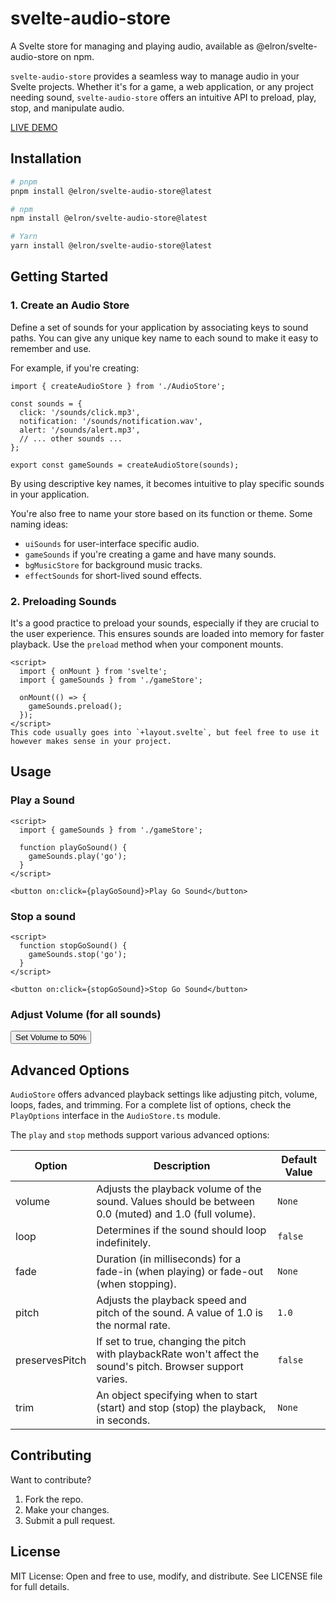 # svelte-audio-store

A Svelte store for managing and playing audio, available as @elron/svelte-audio-store on npm.

`svelte-audio-store` provides a seamless way to manage audio in your Svelte projects. Whether it's for a game, a web application, or any project needing sound, `svelte-audio-store` offers an intuitive API to preload, play, stop, and manipulate audio.

[LIVE DEMO](https://svelte-audio-store.netlify.app/)

## Installation

```bash
# pnpm
pnpm install @elron/svelte-audio-store@latest

# npm
npm install @elron/svelte-audio-store@latest

# Yarn
yarn install @elron/svelte-audio-store@latest
```

## Getting Started

### 1. Create an Audio Store

Define a set of sounds for your application by associating keys to sound paths. You can give any unique key name to each sound to make it easy to remember and use.

For example, if you're creating:

```svelte
import { createAudioStore } from './AudioStore';

const sounds = {
  click: '/sounds/click.mp3',
  notification: '/sounds/notification.wav',
  alert: '/sounds/alert.mp3',
  // ... other sounds ...
};

export const gameSounds = createAudioStore(sounds);
```

By using descriptive key names, it becomes intuitive to play specific sounds in your application.

You're also free to name your store based on its function or theme. Some naming ideas:

- `uiSounds` for user-interface specific audio.
- `gameSounds` if you're creating a game and have many sounds.
- `bgMusicStore` for background music tracks.
- `effectSounds` for short-lived sound effects.

### 2. Preloading Sounds
It's a good practice to preload your sounds, especially if they are crucial to the user experience. This ensures sounds are loaded into memory for faster playback. Use the `preload` method when your component mounts.

```svelte
<script>
  import { onMount } from 'svelte';
  import { gameSounds } from './gameStore';

  onMount(() => {
    gameSounds.preload();
  });
</script>
This code usually goes into `+layout.svelte`, but feel free to use it however makes sense in your project.
```

## Usage

### Play a Sound

```svelte
<script>
  import { gameSounds } from './gameStore';

  function playGoSound() {
    gameSounds.play('go');
  }
</script>

<button on:click={playGoSound}>Play Go Sound</button>
```

### Stop a sound
```svelte
<script>
  function stopGoSound() {
    gameSounds.stop('go');
  }
</script>

<button on:click={stopGoSound}>Stop Go Sound</button>
```

### Adjust Volume (for all sounds)
<script>
  function setVolumeToHalf() {
    gameSounds.setVolume(0.5);
  }
</script>

<button on:click={setVolumeToHalf}>Set Volume to 50%</button>

## Advanced Options
`AudioStore` offers advanced playback settings like adjusting pitch, volume, loops, fades, and trimming. For a complete list of options, check the `PlayOptions` interface in the `AudioStore.ts` module.

The `play` and `stop` methods support various advanced options:


| Option	| Description	| Default Value | 
|---|---|---|
| volume	| Adjusts the playback volume of the sound. Values should be between 0.0 (muted) and 1.0 (full volume).	| `None` | 
| loop	| Determines if the sound should loop indefinitely.	| `false` | 
| fade	| Duration (in milliseconds) for a fade-in (when playing) or fade-out (when stopping).	| `None` | 
| pitch	| Adjusts the playback speed and pitch of the sound. A value of 1.0 is the normal rate.	| `1.0` | 
| preservesPitch	| If set to true, changing the pitch with playbackRate won't affect the sound's pitch. Browser support varies.	| `false` | 
| trim	| An object specifying when to start (start) and stop (stop) the playback, in seconds.	| `None` | 

## Contributing
Want to contribute?

1. Fork the repo.
2. Make your changes.
3. Submit a pull request.

## License
MIT License: Open and free to use, modify, and distribute. See LICENSE file for full details.